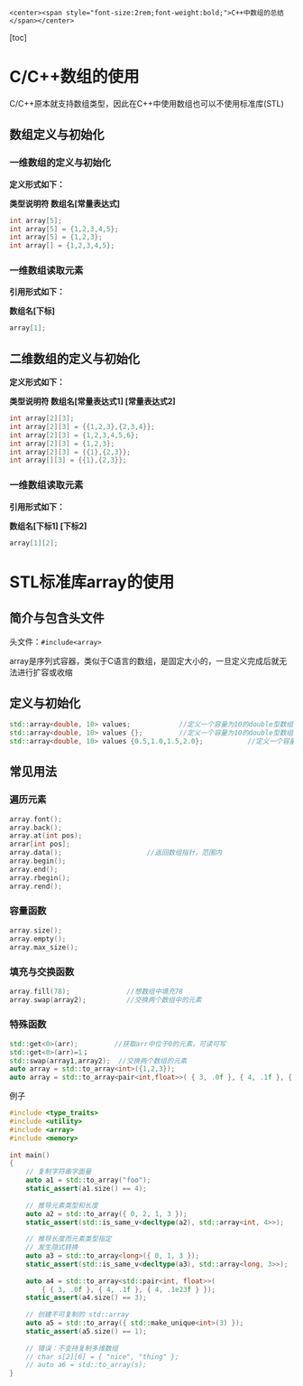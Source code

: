 	<center><span style="font-size:2rem;font-weight:bold;">C++中数组的总结</span></center>

<div style="page-break-after: always;"></div>

[toc]

<div style="page-break-after: always;"></div>

# C/C++数组的使用

C/C++原本就支持数组类型，因此在C++中使用数组也可以不使用标准库(STL)

## 数组定义与初始化

### 一维数组的定义与初始化

**定义形式如下：**

**类型说明符	数组名[常量表达式]**

```C++
int array[5];
int array[5] = {1,2,3,4,5};
int array[5] = {1,2,3};
int array[] = {1,2,3,4,5};
```

### 一维数组读取元素

**引用形式如下：**

**数组名[下标]**

```C++
array[1];
```

## 二维数组的定义与初始化

**定义形式如下：**

**类型说明符	数组名[常量表达式1] [常量表达式2]**

```C++
int array[2][3];
int array[2][3] = {{1,2,3},{2,3,4}};
int array[2][3] = {1,2,3,4,5,6};
int array[2][3] = {1,2,3};
int array[2][3] = {{1},{2,3}};
int array[][3] = {{1},{2,3}};
```

### 一维数组读取元素

**引用形式如下：**

**数组名[下标1] [下标2]**

```C++
array[1][2];
```

# STL标准库array的使用

## 简介与包含头文件

头文件：`#include<array>`

array是序列式容器，类似于C语言的数组，是固定大小的，一旦定义完成后就无法进行扩容或收缩

## 定义与初始化

```C++
std::array<double, 10> values;            //定义一个容量为10的double型数组，其中值不确定
std::array<double, 10> values {};         //定义一个容量为10的double型数组，其中值都为0
std::array<double, 10> values {0.5,1.0,1.5,2.0};           //定义一个容量为10的double型数组，根据花括号内容初始化数组，不足补0
```

## 常见用法

### 遍历元素

```C++
array.font();
array.back();
array.at(int pos);
arrar[int pos];
array.data();                     //返回数组指针，范围内
array.begin();
array.end();
array.rbegin();
array.rend();
```

### 容量函数

```C++
array.size();
array.empty();
array.max_size();
```

### 填充与交换函数

```C++
array.fill(78);              //想数组中填充78
array.swap(array2);          //交换两个数组中的元素
```

### 特殊函数

```C++
std::get<0>(arr);         //获取arr中位于0的元素，可读可写
std::get<0>(arr)=1；
std::swap(array1,array2);  //交换两个数组的元素
auto array = std::to_array<int>({1,2,3});
auto array = std::to_array<pair<int,float>>( { 3, .0f }, { 4, .1f }, { 4, .1e23f } });
```

例子

```C++
#include <type_traits>
#include <utility>
#include <array>
#include <memory>
 
int main()
{
    // 复制字符串字面量
    auto a1 = std::to_array("foo");
    static_assert(a1.size() == 4);
 
    // 推导元素类型和长度
    auto a2 = std::to_array({ 0, 2, 1, 3 });
    static_assert(std::is_same_v<decltype(a2), std::array<int, 4>>);
 
    // 推导长度而元素类型指定
    // 发生隐式转换
    auto a3 = std::to_array<long>({ 0, 1, 3 });
    static_assert(std::is_same_v<decltype(a3), std::array<long, 3>>);
 
    auto a4 = std::to_array<std::pair<int, float>>(
        { { 3, .0f }, { 4, .1f }, { 4, .1e23f } });
    static_assert(a4.size() == 3);
 
    // 创建不可复制的 std::array
    auto a5 = std::to_array({ std::make_unique<int>(3) });
    static_assert(a5.size() == 1);
 
    // 错误：不支持复制多维数组
    // char s[2][6] = { "nice", "thing" };
    // auto a6 = std::to_array(s);
}
```





